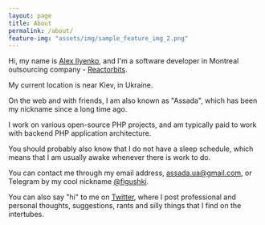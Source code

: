 ```yaml
---
layout: page
title: About
permalink: /about/
feature-img: "assets/img/sample_feature_img_2.png"
---
```


Hi, my name is [Alex Ilyenko](https://assada.github.io/), and I'm a software developer in Montreal outsourcing company - [Reactorbits](http://reactorbits.com/).

My current location is near Kiev, in Ukraine.

On the web and with friends, I am also known as "Assada", which has been my nickname since a long time ago.

I work on various open-source PHP projects, and am typically paid to work with backend PHP application architecture.

You should probably also know that I do not have a sleep schedule, which means that I am usually awake whenever there is work to do.

You can contact me through my email address, [assada.ua@gmail.com](mailto:assada.ua@gmail.com), or Telegram by my cool nickname [@figushki](https://t.me/figushki).

You can also say "hi" to me on [Twitter](https://twitter.com/assada_ua), where I post professional and personal thoughts, suggestions, rants and silly things that I find on the intertubes.